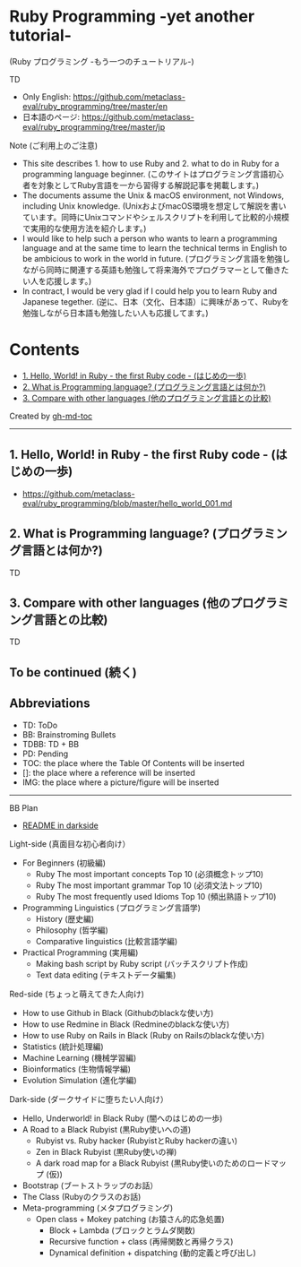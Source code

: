# Ruby Programming -yet another tutorial-
(Ruby プログラミング -もう一つのチュートリアル-)

TD
* Only English: https://github.com/metaclass-eval/ruby_programming/tree/master/en
* 日本語のページ: https://github.com/metaclass-eval/ruby_programming/tree/master/jp

Note (ご利用上のご注意)
* This site describes 1. how to use Ruby and 2. what to do in Ruby for a programming language beginner. (このサイトはプログラミング言語初心者を対象としてRuby言語を一から習得する解説記事を掲載します。)
* The documents assume the Unix & macOS environment, not Windows, including Unix knowledge. (UnixおよびmacOS環境を想定して解説を書いています。同時にUnixコマンドやシェルスクリプトを利用して比較的小規模で実用的な使用方法を紹介します。)
* I would like to help such a person who wants to learn a programming language and at the same time to learn the technical terms in English to be ambicious to work in the world in future. (プログラミング言語を勉強しながら同時に関連する英語も勉強して将来海外でプログラマーとして働きたい人を応援します。)
* In contract, I would be very glad if I could help you to learn Ruby and Japanese tegether. (逆に、日本（文化、日本語）に興味があって、Rubyを勉強しながら日本語も勉強したい人も応援してます。)

Contents
=================

* [1\. Hello, World\! in Ruby \- the first Ruby code \- (はじめの一歩)](#1-hello-world-in-ruby---the-first-ruby-code---%E3%81%AF%E3%81%98%E3%82%81%E3%81%AE%E4%B8%80%E6%AD%A9)
* [2\. What is Programming language? (プログラミング言語とは何か?)](#2-what-is-programming-language-%E3%83%97%E3%83%AD%E3%82%B0%E3%83%A9%E3%83%9F%E3%83%B3%E3%82%B0%E8%A8%80%E8%AA%9E%E3%81%A8%E3%81%AF%E4%BD%95%E3%81%8B)
* [3\. Compare with other languages (他のプログラミング言語との比較)](#3-compare-with-other-languages-%E4%BB%96%E3%81%AE%E3%83%97%E3%83%AD%E3%82%B0%E3%83%A9%E3%83%9F%E3%83%B3%E3%82%B0%E8%A8%80%E8%AA%9E%E3%81%A8%E3%81%AE%E6%AF%94%E8%BC%83)

Created by [gh-md-toc](https://github.com/ekalinin/github-markdown-toc.go)

----

## 1. Hello, World! in Ruby - the first Ruby code - (はじめの一歩)

* https://github.com/metaclass-eval/ruby_programming/blob/master/hello_world_001.md

## 2. What is Programming language? (プログラミング言語とは何か?)

TD

## 3. Compare with other languages (他のプログラミング言語との比較)

TD

## To be continued (続く)

## Abbreviations

* TD: ToDo
* BB: Brainstroming Bullets 
* TDBB: TD + BB
* PD: Pending
* TOC: the place where the Table Of Contents will be inserted
* []: the place where a reference will be inserted
* IMG: the place where a picture/figure will be inserted

----

BB Plan

* [README in darkside](https://github.com/metaclass-eval/ruby_programming/blob/master/README_.md)

Light-side (真面目な初心者向け）
* For Beginners (初級編)
	* Ruby The most important concepts Top 10 (必須概念トップ10)
	* Ruby The most important grammar Top 10 (必須文法トップ10)
	* Ruby The most frequently used Idioms Top 10 (頻出熟語トップ10)
* Programming Linguistics (プログラミング言語学)
	* History (歴史編)
	* Philosophy (哲学編)
	* Comparative linguistics (比較言語学編)
* Practical Programming (実用編)
	* Making bash script by Ruby script (バッチスクリプト作成)
	* Text data editing (テキストデータ編集)

Red-side (ちょっと萌えてきた人向け)
* How to use Github in Black (Githubのblackな使い方)
* How to use Redmine in Black (Redmineのblackな使い方)
* How to use Ruby on Rails in Black (Ruby on Railsのblackな使い方)
* Statistics (統計処理編)
* Machine Learning (機械学習編)
* Bioinformatics (生物情報学編)
* Evolution Simulation (進化学編)

Dark-side (ダークサイドに堕ちたい人向け）
* Hello, Underworld! in Black Ruby (闇へのはじめの一歩)
* A Road to a Black Rubyist (黒Ruby使いへの道)
	* Rubyist vs. Ruby hacker (RubyistとRuby hackerの違い)
	* Zen in Black Rubyist (黒Ruby使いの禅)
	* A dark road map for a Black Rubyist (黒Ruby使いのためのロードマップ (仮))
* Bootstrap (ブートストラップのお話）
* The Class (Rubyのクラスのお話)
* Meta-programming (メタプログラミング)
  * Open class + Mokey patching (お猿さん的応急処置)
	* Block + Lambda (ブロックとラムダ関数)
	* Recursive function + class (再帰関数と再帰クラス)
	* Dynamical definition + dispatching (動的定義と呼び出し)


